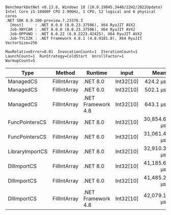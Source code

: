 ```

BenchmarkDotNet v0.13.8, Windows 10 (10.0.19045.3448/22H2/2022Update)
Intel Core i5-10400F CPU 2.90GHz, 1 CPU, 12 logical and 6 physical cores
.NET SDK 8.0.100-preview.7.23376.3
  [Host]     : .NET 8.0.0 (8.0.23.37506), X64 RyuJIT AVX2
  Job-XNYCAR : .NET 8.0.0 (8.0.23.37506), X64 RyuJIT AVX2
  Job-OPPVWO : .NET 6.0.22 (6.0.2223.42425), X64 RyuJIT AVX2
  Job-TYLIZK : .NET Framework 4.8.1 (4.8.9181.0), X64 RyuJIT VectorSize=256

MaxRelativeError=0.01  InvocationCount=1  IterationCount=1  
LaunchCount=1  RunStrategy=ColdStart  UnrollFactor=1  
WarmupCount=5  

```
| Type            | Method       | Runtime            | input     | Mean        | Error | Median      | Min         | Max         | Allocated |
|---------------- |------------- |------------------- |---------- |------------:|------:|------------:|------------:|------------:|----------:|
| ManagedCS       | FillIntArray | .NET 8.0           | Int32[10] |    424.2 μs |    NA |    424.2 μs |    424.2 μs |    424.2 μs |     400 B |
| ManagedCS       | FillIntArray | .NET 6.0           | Int32[10] |    502.1 μs |    NA |    502.1 μs |    502.1 μs |    502.1 μs |     640 B |
| ManagedCS       | FillIntArray | .NET Framework 4.8 | Int32[10] |    643.1 μs |    NA |    643.1 μs |    643.1 μs |    643.1 μs |         - |
| FuncPointersCS  | FillIntArray | .NET 8.0           | Int32[10] | 30,854.6 μs |    NA | 30,854.6 μs | 30,854.6 μs | 30,854.6 μs |     400 B |
| FuncPointersCS  | FillIntArray | .NET 6.0           | Int32[10] | 31,061.4 μs |    NA | 31,061.4 μs | 31,061.4 μs | 31,061.4 μs |     640 B |
| LibraryImportCS | FillIntArray | .NET 8.0           | Int32[10] | 32,910.3 μs |    NA | 32,910.3 μs | 32,910.3 μs | 32,910.3 μs |     400 B |
| DllImportCS     | FillIntArray | .NET 8.0           | Int32[10] | 41,185.6 μs |    NA | 41,185.6 μs | 41,185.6 μs | 41,185.6 μs |     400 B |
| DllImportCS     | FillIntArray | .NET 6.0           | Int32[10] | 41,485.2 μs |    NA | 41,485.2 μs | 41,485.2 μs | 41,485.2 μs |     640 B |
| DllImportCS     | FillIntArray | .NET Framework 4.8 | Int32[10] | 42,079.1 μs |    NA | 42,079.1 μs | 42,079.1 μs | 42,079.1 μs |         - |
